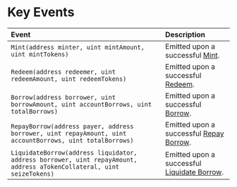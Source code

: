 # Key Events

| Event | Description |
| :--- | :--- |
| `Mint(address minter, uint mintAmount, uint mintTokens)` | Emitted upon a successful [Mint](mint.md). |
| `Redeem(address redeemer, uint redeemAmount, uint redeemTokens)` | Emitted upon a successful [Redeem](redeem.md). |
| `Borrow(address borrower, uint borrowAmount, uint accountBorrows, uint totalBorrows)` | Emitted upon a successful [Borrow](borrow.md). |
| `RepayBorrow(address payer, address borrower, uint repayAmount, uint accountBorrows, uint totalBorrows)` | Emitted upon a successful [Repay Borrow](repay-borrow.md). |
| `LiquidateBorrow(address liquidator, address borrower, uint repayAmount, address aTokenCollateral, uint seizeTokens)` | Emitted upon a successful [Liquidate Borrow](liquidate-borrow.md). |



